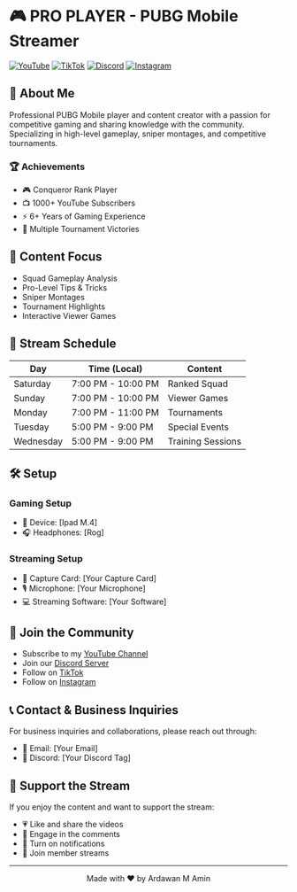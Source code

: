 # 🎮 PRO PLAYER - PUBG Mobile Streamer

[![YouTube](https://img.shields.io/badge/YouTube-@surapubg-red?style=for-the-badge&logo=youtube)](https://www.youtube.com/@surapubg)
[![TikTok](https://img.shields.io/badge/TikTok-@youtube.sura-black?style=for-the-badge&logo=tiktok)](https://www.tiktok.com/@youtube.sura)
[![Discord](https://img.shields.io/badge/Discord-Join%20Now-7289DA?style=for-the-badge&logo=discord)](https://discord.gg/Rv3EhJvM)
[![Instagram](https://img.shields.io/badge/Instagram-@sura._.gaming-E4405F?style=for-the-badge&logo=instagram)](https://www.instagram.com/sura._.gaming)

## 🎯 About Me

Professional PUBG Mobile player and content creator with a passion for competitive gaming and sharing knowledge with the community. Specializing in high-level gameplay, sniper montages, and competitive tournaments.

### 🏆 Achievements

- 🎮 Conqueror Rank Player
- 📺 1000+ YouTube Subscribers
- ⚡ 6+ Years of Gaming Experience
- 🏅 Multiple Tournament Victories

## 🎥 Content Focus

- Squad Gameplay Analysis
- Pro-Level Tips & Tricks
- Sniper Montages
- Tournament Highlights
- Interactive Viewer Games

## 📅 Stream Schedule

| Day | Time (Local) | Content |
|-----|-------------|---------|
| Saturday | 7:00 PM - 10:00 PM | Ranked Squad |
| Sunday | 7:00 PM - 10:00 PM | Viewer Games |
| Monday | 7:00 PM - 11:00 PM | Tournaments |
| Tuesday | 5:00 PM - 9:00 PM | Special Events |
| Wednesday | 5:00 PM - 9:00 PM | Training Sessions |

## 🛠️ Setup

### Gaming Setup
- 📱 Device: [Ipad M.4]
- 🎧 Headphones: [Rog]

### Streaming Setup
- 🎥 Capture Card: [Your Capture Card]
- 🎙️ Microphone: [Your Microphone]
- 💻 Streaming Software: [Your Software]

## 🤝 Join the Community

- Subscribe to my [YouTube Channel](https://www.youtube.com/@surapubg)
- Join our [Discord Server](https://discord.gg/Rv3EhJvM)
- Follow on [TikTok](https://www.tiktok.com/@youtube.sura)
- Follow on [Instagram](https://www.instagram.com/sura._.gaming)

## 📞 Contact & Business Inquiries

For business inquiries and collaborations, please reach out through:
- 📧 Email: [Your Email]
- 💬 Discord: [Your Discord Tag]

## 🌟 Support the Stream

If you enjoy the content and want to support the stream:
- 💗 Like and share the videos
- 💬 Engage in the comments
- 🔔 Turn on notifications
- 🎁 Join member streams

---

<p align="center">Made with ❤️ by Ardawan M Amin </p> 
